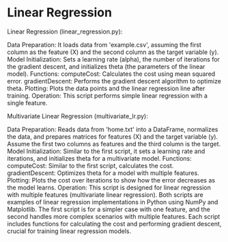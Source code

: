 # Linear Regression

Linear Regression (linear_regression.py):

Data Preparation: It loads data from 'example.csv', assuming the first column as the feature (X) and the second column as the target variable (y).
Model Initialization: Sets a learning rate (alpha), the number of iterations for the gradient descent, and initializes theta (the parameters of the linear model).
Functions:
computeCost: Calculates the cost using mean squared error.
gradientDescent: Performs the gradient descent algorithm to optimize theta.
Plotting: Plots the data points and the linear regression line after training.
Operation: This script performs simple linear regression with a single feature.


Multivariate Linear Regression (multivariate_lr.py):

Data Preparation: Reads data from 'home.txt' into a DataFrame, normalizes the data, and prepares matrices for features (X) and the target variable (y). Assume the first two columns as features and the third column is the target.
Model Initialization: Similar to the first script, it sets a learning rate and iterations, and initializes theta for a multivariate model.
Functions:
computeCost: Similar to the first script, calculates the cost.
gradientDescent: Optimizes theta for a model with multiple features.
Plotting: Plots the cost over iterations to show how the error decreases as the model learns.
Operation: This script is designed for linear regression with multiple features (multivariate linear regression).
Both scripts are examples of linear regression implementations in Python using NumPy and Matplotlib. The first script is for a simpler case with one feature, and the second handles more complex scenarios with multiple features. Each script includes functions for calculating the cost and performing gradient descent, crucial for training linear regression models. ​
